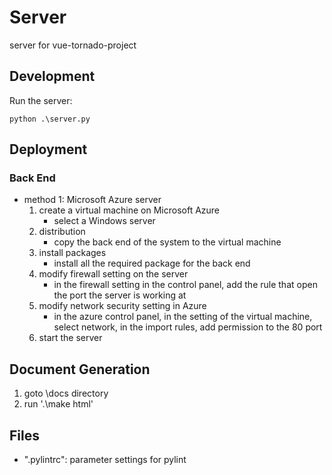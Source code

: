 # Server

server for vue-tornado-project

## Development

Run the server:

```
python .\server.py
```

## Deployment

### Back End

- method 1: Microsoft Azure server
    1. create a virtual machine on Microsoft Azure
        - select a Windows server
    2. distribution
        - copy the back end of the system to the virtual machine
    3. install packages
        - install all the required package for the back end
    4. modify firewall setting on the server
        - in the firewall setting in the control panel, add the rule that open the port the server is working at
    5. modify network security setting in Azure
        - in the azure control panel, in the setting of the virtual machine, select network, in the import rules, add permission to the 80 port
    6. start the server

## Document Generation

1. goto \docs directory
2. run '.\make html'

## Files

- ".pylintrc": parameter settings for pylint
